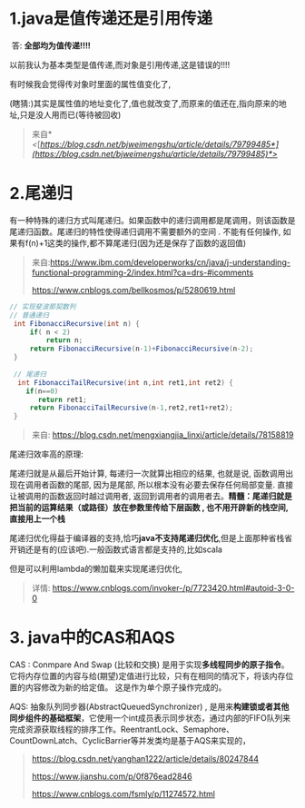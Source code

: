 # **1.java是值传递还是引用传递**

​    答: **全部均为值传递!!!!**

以前我认为基本类型是值传递,而对象是引用传递,这是错误的!!!!

有时候我会觉得传对象时里面的属性值变化了,

(瞎猜:)其实是属性值的地址变化了,值也就改变了,而原来的值还在,指向原来的地址,只是没人用而已(等待被回收)

> 来自* *<*[*https://blog.csdn.net/bjweimengshu/article/details/79799485*](https://blog.csdn.net/bjweimengshu/article/details/79799485)*>*

# **2.尾递归**

有一种特殊的递归方式叫尾递归。如果函数中的递归调用都是尾调用，则该函数是尾递归函数。尾递归的特性使得递归调用不需要额外的空间 . 不能有任何操作, 如果有f(n)+1这类的操作,都不算尾递归(因为还是保存了函数的返回值)

> 来自:https://www.ibm.com/developerworks/cn/java/j-understanding-functional-programming-2/index.html?ca=drs-#icomments
>
> https://www.cnblogs.com/bellkosmos/p/5280619.html

```java
// 实现斐波那契数列
// 普通递归
 int FibonacciRecursive(int n) {
     if( n < 2)
         return n;
     return FibonacciRecursive(n-1)+FibonacciRecursive(n-2);
 }
 
 // 尾递归
  int FibonacciTailRecursive(int n,int ret1,int ret2) {
    if(n==0)
       return ret1; 
     return FibonacciTailRecursive(n-1,ret2,ret1+ret2);
 }
```

>  来自: https://blog.csdn.net/mengxiangjia_linxi/article/details/78158819

尾递归效率高的原理: 

 尾递归就是从最后开始计算, 每递归一次就算出相应的结果, 也就是说, 函数调用出现在调用者函数的尾部, 因为是尾部, 所以根本没有必要去保存任何局部变量. 直接让被调用的函数返回时越过调用者, 返回到调用者的调用者去。**精髓：尾递归就是把当前的运算结果（或路径）放在参数里传给下层函数 , 也不用开辟新的栈空间,直接用上一个栈**

尾递归优化得益于编译器的支持,恰巧**java不支持尾递归优化**,但是上面那种省栈省开销还是有的(应该吧).一般函数式语言都是支持的,比如scala

但是可以利用lambda的懒加载来实现尾递归优化,

> 详情: https://www.cnblogs.com/invoker-/p/7723420.html#autoid-3-0-0

# **3. java中的CAS和AQS**

CAS : Conmpare And Swap (比较和交换) 是用于实现**多线程同步的原子指令**。 它将内存位置的内容与给(期望)定值进行比较，只有在相同的情况下，将该内存位置的内容修改为新的给定值。 这是作为单个原子操作完成的。

AQS:  抽象队列同步器(AbstractQueuedSynchronizer) , 是用来**构建锁或者其他同步组件的基础框架**，它使用一个int成员表示同步状态，通过内部的FIFO队列来完成资源获取线程的排序工作。ReentrantLock、Semaphore、CountDownLatch、CyclicBarrier等并发类均是基于AQS来实现的，

> https://blog.csdn.net/yanghan1222/article/details/80247844
>
> https://www.jianshu.com/p/0f876ead2846
>
> https://www.cnblogs.com/fsmly/p/11274572.html